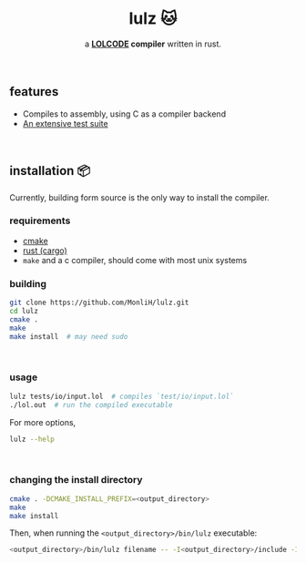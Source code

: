 <div align=center>
    <h1>lulz <kbd>🐱</kbd></h1>
    a <b><a href="http://www.lolcode.org/">LOLCODE</a> compiler</b> written in rust.
</div>

<br>
<br>

## features

* Compiles to assembly, using C as a compiler backend
* [An extensive test suite](./tests/)

<br>

## installation 📦

Currently, building form source is the only way to install the compiler.

### requirements

- [cmake](https://cmake.org/)
- [rust (cargo)](https://www.rust-lang.org/tools/install)
- `make` and a c compiler, should come with most unix systems

### building

```bash
git clone https://github.com/MonliH/lulz.git
cd lulz
cmake .
make
make install  # may need sudo
```

<br>

### usage

```bash
lulz tests/io/input.lol  # compiles `test/io/input.lol`
./lol.out  # run the compiled executable
```

For more options,

```bash
lulz --help
```

<br>

### changing the install directory

```bash
cmake . -DCMAKE_INSTALL_PREFIX=<output_directory>
make
make install
```

Then, when running the `<output_directory>/bin/lulz` executable:

```bash
<output_directory>/bin/lulz filename -- -I<output_directory>/include -I<output_directory>/lib
```
